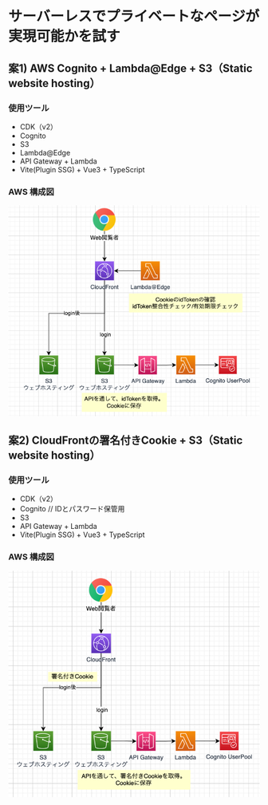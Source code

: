 # サーバーレスでプライベートなページが実現可能かを試す
## 案1) AWS Cognito + Lambda@Edge + S3（Static website hosting）

### 使用ツール

 - CDK（v2）
  - Cognito
  - S3
  - Lambda@Edge
  - API Gateway + Lambda
 - Vite(Plugin SSG) + Vue3 + TypeScript

### AWS 構成図

<img src="./cognito-lambda_edge.png">


## 案2) CloudFrontの署名付きCookie + S3（Static website hosting）

### 使用ツール

 - CDK（v2）
  - Cognito // IDとパスワード保管用
  - S3
  - API Gateway + Lambda
 - Vite(Plugin SSG) + Vue3 + TypeScript

### AWS 構成図

<img src="./cloudfront-cookie.png">
